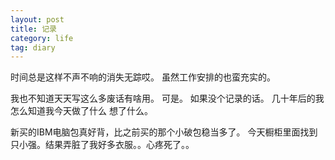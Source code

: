 ```yaml
---
layout: post
title: 记录
category: life
tag: diary
---
```



时间总是这样不声不响的消失无踪哎。
虽然工作安排的也蛮充实的。

我也不知道天天写这么多废话有啥用。
可是。
如果没个记录的话。
几十年后的我怎么知道我今天做了什么 想了什么。

新买的IBM电脑包真好背，比之前买的那个小破包稳当多了。
今天橱柜里面找到只小强。结果弄脏了我好多衣服。。心疼死了。。

